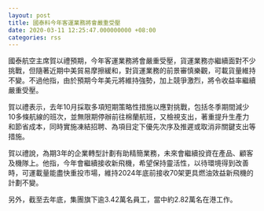 ```yaml
---
layout: post
title: 國泰料今年客運業務將會嚴重受壓
date: 2020-03-11 12:25:47.000000000 +08:00
categories: rss
---
```


國泰航空主席賀以禮預期，今年客運業務將會嚴重受壓，貨運業務亦繼續面對不少挑戰，但隨著近期中美貿易摩擦緩和，對貨運業務的前景審慎樂觀，可載貨量維持不變。不過他指，由於預期今年美元將維持強勢，加上競爭激烈，將令收益率繼續嚴重受壓。

賀以禮表示，去年10月採取多項短期策略性措施以應對挑戰，包括冬季期間減少10多條航線的班次，並無限期停辦前往棉蘭航班，又檢視支出，著重提升生產力和節省成本，同時實施凍結招聘、為項目定下優先次序及推遲或取消非關鍵支出等措施。

賀以禮說，為期3年的企業轉型計劃有助精簡業務，未來會繼續投資在產品、顧客及機隊上。他指，今年會繼續接收新飛機，希望保持靈活性，以待環境得到改善時，可運載量能盡快重投市場，維持2024年底前接收70架更具燃油效益新飛機的計劃不變。

另外，截至去年底，集團旗下逾3.42萬名員工，當中約2.82萬名在港工作。
